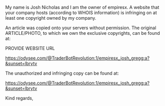 
My name is Josh Nicholas and I am the owner of empiresx. A website that your company hosts (according to WHOIS information) is infringing on at least one copyright owned by my company.

An article was copied onto your servers without permission. The original ARTICLE/PHOTO, to which we own the exclusive copyrights, can be found at:

PROVIDE WEBSITE URL

https://odysee.com/@TraderBotRevolution:1/empiresx_josh_gregg:a?&sunset=lbrytv

The unauthorized and infringing copy can be found at:

https://odysee.com/@TraderBotRevolution:1/empiresx_josh_gregg:a?&sunset=lbrytv


Kind regards,
